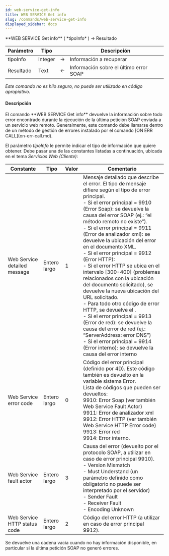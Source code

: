 ```yaml
---
id: web-service-get-info
title: WEB SERVICE Get info
slug: /commands/web-service-get-info
displayed_sidebar: docs
---
```


<!--REF #_command_.WEB SERVICE Get info.Syntax-->**WEB SERVICE Get info** ( *tipoInfo* ) -> Resultado<!-- END REF-->
<!--REF #_command_.WEB SERVICE Get info.Params-->
| Parámetro | Tipo |  | Descripción |
| --- | --- | --- | --- |
| tipoInfo | Integer | &#8594;  | Información a recuperar |
| Resultado | Text | &#8592; | Información sobre el último error SOAP |

<!-- END REF-->

*Este comando no es hilo seguro, no puede ser utilizado en código apropiativo.*


#### Descripción 

<!--REF #_command_.WEB SERVICE Get info.Summary-->El comando **WEB SERVICE Get info** devuelve la información sobre todo error encontrado durante la ejecución de la última petición SOAP enviada a un servicio web remoto.<!-- END REF--> Generalmente, este comando debe llamarse dentro de un método de gestión de errores instalado por el comando [ON ERR CALL](on-err-call.md).

El parámetro *tipoInfo* le permite indicar el tipo de información que quiere obtener. Debe pasar una de las constantes listadas a continuación, ubicada en el tema *Servicios Web (Cliente)*:  
  
| Constante                    | Tipo         | Valor | Comentario                                                                                                                                                                                                                                                                                                                                                                                                                                                                                                                                                                                                                                                                                                                                                                                                                                                                                                                                   |
| ---------------------------- | ------------ | ----- | -------------------------------------------------------------------------------------------------------------------------------------------------------------------------------------------------------------------------------------------------------------------------------------------------------------------------------------------------------------------------------------------------------------------------------------------------------------------------------------------------------------------------------------------------------------------------------------------------------------------------------------------------------------------------------------------------------------------------------------------------------------------------------------------------------------------------------------------------------------------------------------------------------------------------------------------- |
| Web Service detailed message | Entero largo | 1     | Mensaje detallado que describe el error. El tipo de mensaje difiere según el tipo de error principal. <br/>- Si el error principal = 9910 (Error Soap): se devuelve la causa del error SOAP (ej.: “el método remoto no existe”).<br/>- Si el error principal = 9911 (Error de analizador xml): se devuelve la ubicación del error en el documento XML.<br/>- Si el error principal = 9912 (Error HTTP):<br/>- Si el error HTTP se ubica en el intervalo \[300-400\] (problemas relacionados con la ubicación del documento solicitado), se devuelve la nueva ubicación del URL solicitado. <br/>- Para todo otro código de error HTTP, se devuelve el <body>. <br/>- Si el error principal = 9913 (Error de red): se devuelve la causa del error de red (ej.: “ServerAddress: error DNS”)<br/>- Si el error principal = 9914 (Error interno): se devuelve la causa del error interno |
| Web Service error code       | Entero largo | 0     | Código del error principal (definido por 4D). Este código también es devuelto en la variable sistema Error.<br/>Lista de códigos que pueden ser devueltos:<br/>9910: Error Soap (ver también Web Service Fault Actor)<br/>9911: Error de analizador xml<br/>9912: Error HTTP (ver también Web Service HTTP Error code)<br/>9913: Error red<br/>9914: Error interno.                                                                                                                                                                                                                                                                                                                                                                                                                                                                                                                          |
| Web Service fault actor      | Entero largo | 3     | Causa del error (devuelto por el protocolo SOAP, a utilizar en caso de error principal 9910).<br/>- Version Mismatch <br/>- Must Understand (un parámetro definido como obligatorio no puede ser interpretado por el servidor)<br/>- Sender Fault<br/>- Receiver Fault<br/>- Encoding Unknown                                                                                                                                                                                                                                                                                                                                                                                                                                                                                                                                                                                                        |
| Web Service HTTP status code | Entero largo | 2     | Código del error HTTP (a utilizar en caso de error principal 9912).                                                                                                                                                                                                                                                                                                                                                                                                                                                                                                                                                                                                                                                                                                                                                                                                                                                                          |

  
Se devuelve una cadena vacía cuando no hay información disponible, en particular si la última petición SOAP no generó errores. 
